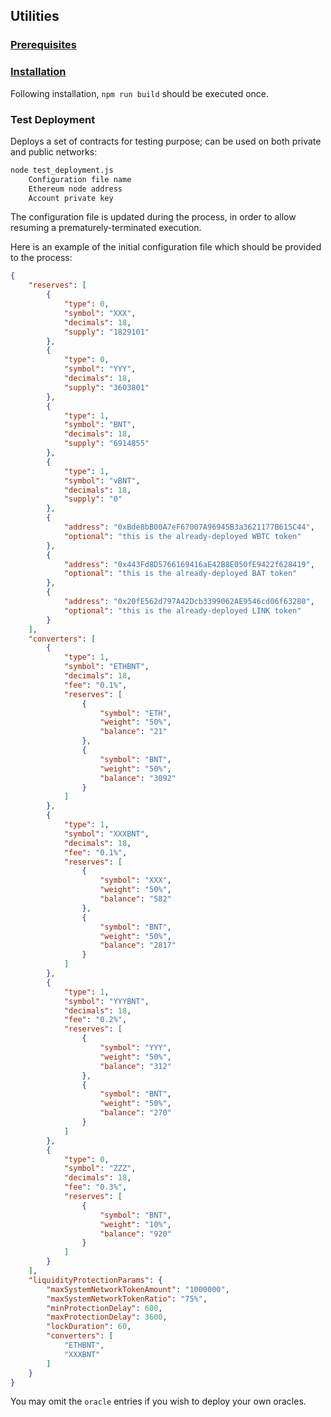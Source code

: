 ## Utilities

### [Prerequisites](../../README.md#prerequisites)

### [Installation](../../README.md#installation)

Following installation, `npm run build` should be executed once.

### Test Deployment

Deploys a set of contracts for testing purpose; can be used on both private and public networks:
```bash
node test_deployment.js
    Configuration file name
    Ethereum node address
    Account private key
```

The configuration file is updated during the process, in order to allow resuming a prematurely-terminated execution.

Here is an example of the initial configuration file which should be provided to the process:
```json
{
    "reserves": [
        {
            "type": 0,
            "symbol": "XXX",
            "decimals": 18,
            "supply": "1829101"
        },
        {
            "type": 0,
            "symbol": "YYY",
            "decimals": 18,
            "supply": "3603801"
        },
        {
            "type": 1,
            "symbol": "BNT",
            "decimals": 18,
            "supply": "6914855"
        },
        {
            "type": 1,
            "symbol": "vBNT",
            "decimals": 18,
            "supply": "0"
        },
        {
            "address": "0xBde8bB00A7eF67007A96945B3a3621177B615C44",
            "optional": "this is the already-deployed WBTC token"
        },
        {
            "address": "0x443Fd8D5766169416aE42B8E050fE9422f628419",
            "optional": "this is the already-deployed BAT token"
        },
        {
            "address": "0x20fE562d797A42Dcb3399062AE9546cd06f63280",
            "optional": "this is the already-deployed LINK token"
        }
    ],
    "converters": [
        {
            "type": 1,
            "symbol": "ETHBNT",
            "decimals": 18,
            "fee": "0.1%",
            "reserves": [
                {
                    "symbol": "ETH",
                    "weight": "50%",
                    "balance": "21"
                },
                {
                    "symbol": "BNT",
                    "weight": "50%",
                    "balance": "3092"
                }
            ]
        },
        {
            "type": 1,
            "symbol": "XXXBNT",
            "decimals": 18,
            "fee": "0.1%",
            "reserves": [
                {
                    "symbol": "XXX",
                    "weight": "50%",
                    "balance": "582"
                },
                {
                    "symbol": "BNT",
                    "weight": "50%",
                    "balance": "2817"
                }
            ]
        },
        {
            "type": 1,
            "symbol": "YYYBNT",
            "decimals": 18,
            "fee": "0.2%",
            "reserves": [
                {
                    "symbol": "YYY",
                    "weight": "50%",
                    "balance": "312"
                },
                {
                    "symbol": "BNT",
                    "weight": "50%",
                    "balance": "270"
                }
            ]
        },
        {
            "type": 0,
            "symbol": "ZZZ",
            "decimals": 18,
            "fee": "0.3%",
            "reserves": [
                {
                    "symbol": "BNT",
                    "weight": "10%",
                    "balance": "920"
                }
            ]
        }
    ],
    "liquidityProtectionParams": {
        "maxSystemNetworkTokenAmount": "1000000",
        "maxSystemNetworkTokenRatio": "75%",
        "minProtectionDelay": 600,
        "maxProtectionDelay": 3600,
        "lockDuration": 60,
        "converters": [
            "ETHBNT",
            "XXXBNT"
        ]
    }
}
```

You may omit the `oracle` entries if you wish to deploy your own oracles.